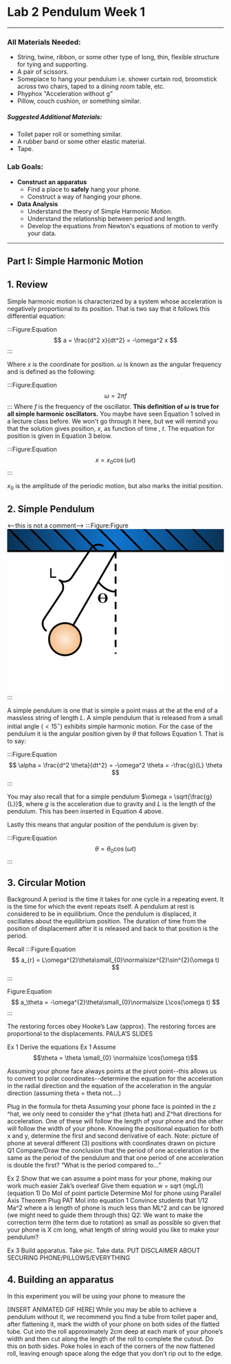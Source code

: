 # Lab 2 Pendulum Week 1
---

### All Materials Needed:

- String, twine, ribbon, or some other type of long, thin, flexible structure for tying and supporting.
- A pair of scissors.
- Someplace to hang your pendulum i.e. shower curtain rod, broomstick across two chairs, taped to a dining room table, etc.
- Phyphox "Acceleration without g”
- Pillow, couch cushion, or something similar.

##### Suggested Additional Materials:
- Toilet paper roll or something similar.
- A rubber band or some other elastic material.
- Tape.

### Lab Goals:

- **Construct an apparatus** 
	- Find a place to **safely** hang your phone.
	- Construct a way of hanging your phone.
- **Data Analysis**
	- Understand the theory of Simple Harmonic Motion.
	- Understand the relationship between period and length.
	- Develop the equations from Newton's equations of motion to verify your data.

---

## Part I: Simple Harmonic Motion

## 1. Review

Simple harmonic motion is characterized by a system whose acceleration is negatively proportional to its position. That is two say that it follows this differential equation:

:::Figure:Equation
$$
a = \frac{d^2 x}{dt^2} = -\omega^2 x
$$
:::

Where $x$ is the coordinate for position. $\omega$ is known as the angular frequency and is defined as the following:

:::Figure:Equation
$$
\omega = 2 \pi f
$$
:::
 Where $f$ is the frequency of the oscillator. **This definition of $\omega$ is true for all simple harmonic oscillators.** You maybe have seen Equation 1 solved in a lecture class before. We won't go through it here, but we will remind you that the solution gives position, $x$, as function of time , $t$. The equation for position is given in Equation 3 below. 
 
:::Figure:Equation
$$
x = x_0 \cos (\omega t)
$$
:::

$x_0$ is the amplitude of the periodic motion, but also marks the initial position. 

## 2. Simple Pendulum
[comment]: # (Period is to the length of the pendulum--use this?)
<--this is not a comment-->
:::Figure:Figure
![Picture of Pendulum](imgs/Pendulum.png)
:::

A simple pendulum is one that is simple a point mass at the at the end of a massless string of length $L$. A simple pendulum that is released from a small initial angle ($<15 ^{\circ}$) exhibits simple harmonic motion. For the case of the pendulum it is the angular position given by $\theta$ that follows Equation 1. That is to say:

:::Figure:Equation
$$
\alpha = \frac{d^2 \theta}{dt^2} = -\omega^2 \theta = -\frac{g}{L} \theta
$$
:::

You may also recall that for a simple pendulum $\omega = \sqrt{\frac{g}{L}}$, where $g$ is the acceleration due to gravity and $L$ is the length of the pendulum. This has been inserted in Equation 4 above.

Lastly this means that angular position of the pendulum is given by:

:::Figure:Equation
$$
\theta = \theta_0 \cos (\omega t)
$$
:::

## 3. Circular Motion


Background
A period is the time it takes for one cycle in a repeating event. It is the time for which the event repeats itself. A pendulum at rest is considered to be in equilibrium. Once the pendulum is displaced, it oscillates about the equilibrium position. The duration of time from the position of displacement after it is released and back to that position is the period.

Recall
:::Figure:Equation
$$
a_{r} = L\omega^{2}\theta\small_{0}\normalsize^{2}\sin^{2}(\omega t)
$$
:::


Figure:Equation
$$
a_\theta = -\omega^{2}\theta\small_{0}\normalsize L\cos(\omega t)
$$
:::




The restoring forces obey Hooke’s Law (approx). The restoring forces are proportional to the displacements.
PAULA’S SLIDES

Ex 1 Derive the equations
Ex 1
Assume $$\theta = \theta \small_{0} \normalsize \cos(\omega t)$$



Assuming your phone face always points at the pivot point--this allows us to convert to polar coordinates--determine the equation for the acceleration in the radial direction and the equation of the acceleration in the angular direction (assuming theta = theta not….)

Plug in the formula for theta
Assuming your phone face is pointed in the z ^hat, we only need to consider the y^hat (theta hat) and Z^hat directions for acceleration. One of these will follow the length of your phone and the other will follow the width of your phone.
Knowing the positional equation for both x and y, determine the first and second derivative of each.
Note: picture of phone at several different (3) positions with coordinates drawn on picture
Q1 Compare/Draw the conclusion that the period of one acceleration is the same as the period of the pendulum and that one period of one acceleration is double the first? “What is the period compared to…”

Ex 2
Show that we can assume a point mass for your phone, making our work much easier
Zak’s overleaf
Give them equation w = sqrt (mgL/I) (equation 1)
Do MoI of point particle
Determine MoI for phone using Parallel Axis Theorem
Plug PAT MoI into equation 1
Convince students that 1/12 Ma^2 where a is length of phone is much less than ML^2 and can be ignored (we might need to guide them through this)
Q2:
We want to make the correction term (the term due to rotation) as small as possible so given that your phone is X cm long, what length of string would you like to make your pendulum?

Ex 3
Build apparatus. Take pic. Take data. 
PUT DISCLAIMER ABOUT SECURING PHONE/PILLOWS/EVERYTHING

## 4. Building an apparatus
In this experiment you will be using your phone to measure the 

[INSERT ANIMATED GIF HERE]
While you may be able to achieve a pendulum without it, we recommend you find a tube from toilet paper and, after flattening it, mark the width of your phone on both sides of the flatted tube.
Cut into the roll approximately 2cm deep at each mark of your phone’s width and then cut along the length of the roll to complete the cutout. Do this on both sides.
Poke holes in each of the corners of the now flattened roll, leaving enough space along the edge that you don’t rip out to the edge.
